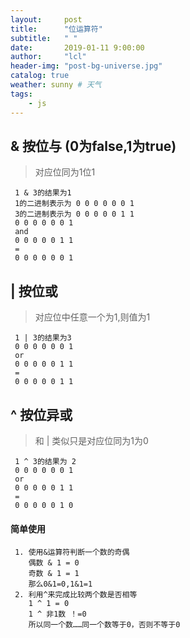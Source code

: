 ```yaml
---
layout:     post
title:      "位运算符"
subtitle:   " "
date:       2019-01-11 9:00:00
author:     "lcl"
header-img: "post-bg-universe.jpg"
catalog: true
weather: sunny # 天气
tags:
    - js
---
```


## & 按位与 (0为false,1为true)
> 对应位同为1位1

     1 & 3的结果为1
     1的二进制表示为 0 0 0 0 0 0 1
     3的二进制表示为 0 0 0 0 0 1 1
     0 0 0 0 0 0 1
     and
     0 0 0 0 0 1 1
     =
     0 0 0 0 0 0 1

<!--more-->

## | 按位或
> 对应位中任意一个为1,则值为1

     1 | 3的结果为3
     0 0 0 0 0 0 1
     or
     0 0 0 0 0 1 1
     =
     0 0 0 0 0 1 1

## ^ 按位异或
> 和 | 类似只是对应位同为1为0

     1 ^ 3的结果为 2
     0 0 0 0 0 0 1
     or
     0 0 0 0 0 1 1
     =
     0 0 0 0 0 1 0

#### 简单使用
     1. 使用&运算符判断一个数的奇偶
        偶数 & 1 = 0
        奇数 & 1 = 1
        那么0&1=0,1&1=1
     2. 利用^来完成比较两个数是否相等
        1 ^ 1 = 0
        1 ^ 非1数 ！=0
        所以同一个数……同一个数等于0，否则不等于0
